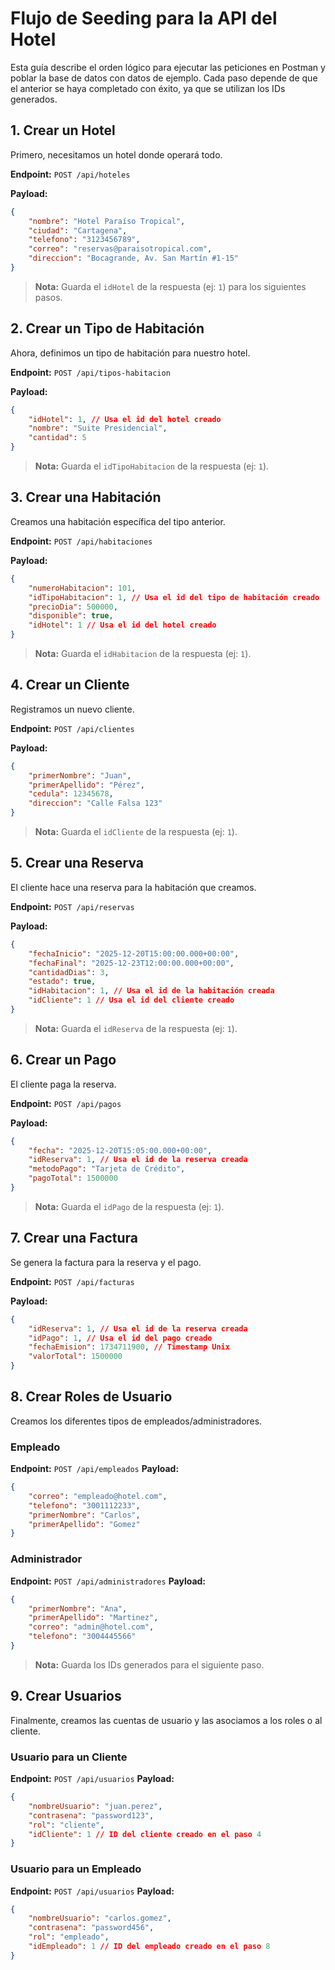 # Flujo de Seeding para la API del Hotel

Esta guía describe el orden lógico para ejecutar las peticiones en Postman y poblar la base de datos con datos de ejemplo. Cada paso depende de que el anterior se haya completado con éxito, ya que se utilizan los IDs generados.

## 1. Crear un Hotel

Primero, necesitamos un hotel donde operará todo.

**Endpoint:** `POST /api/hoteles`

**Payload:**
```json
{
    "nombre": "Hotel Paraíso Tropical",
    "ciudad": "Cartagena",
    "telefono": "3123456789",
    "correo": "reservas@paraisotropical.com",
    "direccion": "Bocagrande, Av. San Martín #1-15"
}
```

> **Nota:** Guarda el `idHotel` de la respuesta (ej: `1`) para los siguientes pasos.

## 2. Crear un Tipo de Habitación

Ahora, definimos un tipo de habitación para nuestro hotel.

**Endpoint:** `POST /api/tipos-habitacion`

**Payload:**
```json
{
    "idHotel": 1, // Usa el id del hotel creado
    "nombre": "Suite Presidencial",
    "cantidad": 5
}
```

> **Nota:** Guarda el `idTipoHabitacion` de la respuesta (ej: `1`).

## 3. Crear una Habitación

Creamos una habitación específica del tipo anterior.

**Endpoint:** `POST /api/habitaciones`

**Payload:**
```json
{
    "numeroHabitacion": 101,
    "idTipoHabitacion": 1, // Usa el id del tipo de habitación creado
    "precioDia": 500000,
    "disponible": true,
    "idHotel": 1 // Usa el id del hotel creado
}
```

> **Nota:** Guarda el `idHabitacion` de la respuesta (ej: `1`).

## 4. Crear un Cliente

Registramos un nuevo cliente.

**Endpoint:** `POST /api/clientes`

**Payload:**
```json
{
    "primerNombre": "Juan",
    "primerApellido": "Pérez",
    "cedula": 12345678,
    "direccion": "Calle Falsa 123"
}
```

> **Nota:** Guarda el `idCliente` de la respuesta (ej: `1`).

## 5. Crear una Reserva

El cliente hace una reserva para la habitación que creamos.

**Endpoint:** `POST /api/reservas`

**Payload:**
```json
{
    "fechaInicio": "2025-12-20T15:00:00.000+00:00",
    "fechaFinal": "2025-12-23T12:00:00.000+00:00",
    "cantidadDias": 3,
    "estado": true,
    "idHabitacion": 1, // Usa el id de la habitación creada
    "idCliente": 1 // Usa el id del cliente creado
}
```

> **Nota:** Guarda el `idReserva` de la respuesta (ej: `1`).

## 6. Crear un Pago

El cliente paga la reserva.

**Endpoint:** `POST /api/pagos`

**Payload:**
```json
{
    "fecha": "2025-12-20T15:05:00.000+00:00",
    "idReserva": 1, // Usa el id de la reserva creada
    "metodoPago": "Tarjeta de Crédito",
    "pagoTotal": 1500000
}
```

> **Nota:** Guarda el `idPago` de la respuesta (ej: `1`).

## 7. Crear una Factura

Se genera la factura para la reserva y el pago.

**Endpoint:** `POST /api/facturas`

**Payload:**
```json
{
    "idReserva": 1, // Usa el id de la reserva creada
    "idPago": 1, // Usa el id del pago creado
    "fechaEmision": 1734711900, // Timestamp Unix
    "valorTotal": 1500000
}
```

## 8. Crear Roles de Usuario

Creamos los diferentes tipos de empleados/administradores.

### Empleado
**Endpoint:** `POST /api/empleados`
**Payload:**
```json
{
    "correo": "empleado@hotel.com",
    "telefono": "3001112233",
    "primerNombre": "Carlos",
    "primerApellido": "Gomez"
}
```

### Administrador
**Endpoint:** `POST /api/administradores`
**Payload:**
```json
{
    "primerNombre": "Ana",
    "primerApellido": "Martinez",
    "correo": "admin@hotel.com",
    "telefono": "3004445566"
}
```

> **Nota:** Guarda los IDs generados para el siguiente paso.

## 9. Crear Usuarios

Finalmente, creamos las cuentas de usuario y las asociamos a los roles o al cliente.

### Usuario para un Cliente
**Endpoint:** `POST /api/usuarios`
**Payload:**
```json
{
    "nombreUsuario": "juan.perez",
    "contrasena": "password123",
    "rol": "cliente",
    "idCliente": 1 // ID del cliente creado en el paso 4
}
```

### Usuario para un Empleado
**Endpoint:** `POST /api/usuarios`
**Payload:**
```json
{
    "nombreUsuario": "carlos.gomez",
    "contrasena": "password456",
    "rol": "empleado",
    "idEmpleado": 1 // ID del empleado creado en el paso 8
}
```
